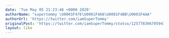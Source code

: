 ```yaml
---
date: 'Tue May 05 21:23:46 +0000 2020'
authorName: "supertommy \U0001F47E\U0001F468‍\U0001F4BB\U0001F4AA"
authorUrl: 'https://twitter.com/iamSuperTommy'
originalPost: 'https://twitter.com/iamSuperTommy/status/1257783067059433472'
layout: like
---
```


